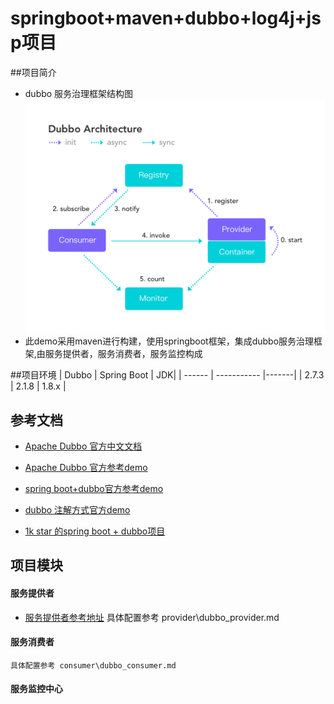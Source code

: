 # springboot+maven+dubbo+log4j+jsp项目

##项目简介
* dubbo 服务治理框架结构图 ![Image text](https://raw.githubusercontent.com/coderxiao2015/myDubboMaven/master/doc/dubbo_%E7%BB%93%E6%9E%84%E5%9B%BE.png)
* 此demo采用maven进行构建，使用springboot框架，集成dubbo服务治理框架,由服务提供者，服务消费者，服务监控构成

##项目环境
|  Dubbo | Spring Boot | JDK|
| ------ | ----------- |-------|
| 2.7.3 | 2.1.8        |  1.8.x  |

## 参考文档
* [Apache Dubbo 官方中文文档](http://dubbo.apache.org/zh-cn/index.html)

* [Apache Dubbo 官方参考demo](https://github.com/apache/dubbo)

* [spring boot+dubbo官方参考demo](https://github.com/apache/dubbo-spring-boot-project)

* [dubbo 注解方式官方demo](https://github.com/apache/dubbo-samples/tree/master/dubbo-samples-annotation)

* [1k star 的spring boot + dubbo项目](https://github.com/vector4wang/spring-boot-quick.git)


## 项目模块
#### 服务提供者
* [服务提供者参考地址](https://github.com/apache/dubbo-spring-boot-project/blob/master/README_CN.md)
    具体配置参考 provider\dubbo_provider.md
#### 服务消费者
    具体配置参考 consumer\dubbo_consumer.md
#### 服务监控中心
